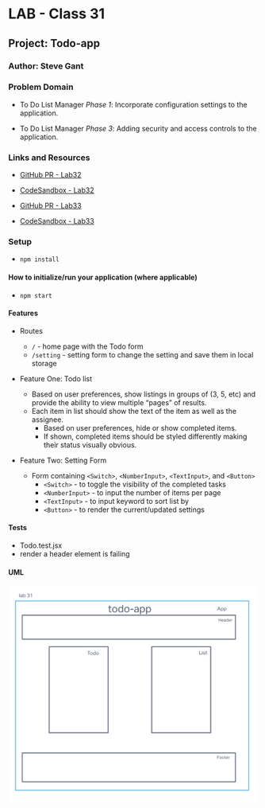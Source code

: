 # LAB - Class 31

## Project: Todo-app

### Author: Steve Gant

### Problem Domain  

- To Do List Manager *Phase 1*: Incorporate configuration settings to the application.

- To Do List Manager *Phase 3*: Adding security and access controls to the application.

### Links and Resources

- [GitHub PR - Lab32](https://github.com/stevengant/todo-app/pull/4) 
- [CodeSandbox - Lab32](https://codesandbox.io/p/github/stevengant/todo-app/context-methods?workspaceId=8be27d1e-468c-4d8f-a4af-75875ccb2c76)

- [GitHub PR - Lab33](https://github.com/stevengant/todo-app/pull/6) 
- [CodeSandbox - Lab33](https://codesandbox.io/p/github/stevengant/todo-app/lab33?workspaceId=8be27d1e-468c-4d8f-a4af-75875ccb2c76&file=%2FREADME.md)

### Setup

- `npm install`

#### How to initialize/run your application (where applicable)

- `npm start`

#### Features

- Routes
  - `/` - home page with the Todo form
  - `/setting` - setting form to change the setting and save them in local storage

- Feature One: Todo list
  - Based on user preferences, show listings in groups of (3, 5, etc) and provide the ability to view multiple “pages” of results.
  - Each item in list should show the text of the item as well as the assignee.
    - Based on user preferences, hide or show completed items.
    - If shown, completed items should be styled differently making their status visually obvious.

- Feature Two: Setting Form
  - Form containing `<Switch>`, `<NumberInput>`, `<TextInput>`, and `<Button>`
    - `<Switch>` - to toggle the visibility of the completed tasks
    - `<NumberInput>` - to input the number of items per page
    - `<TextInput>` - to input keyword to sort list by
    - `<Button>` - to render the current/updated settings

#### Tests

- Todo.test.jsx
- render a header element is failing

#### UML

![Lab31UML](assets/Lab31UML.png)